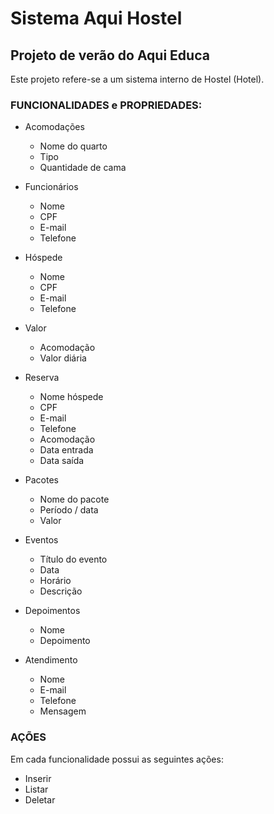 # Sistema Aqui Hostel

## Projeto de verão do Aqui Educa

Este projeto refere-se a um sistema interno de Hostel (Hotel).



### FUNCIONALIDADES e PROPRIEDADES:

- Acomodações
    - Nome do quarto
    - Tipo
    - Quantidade de cama


- Funcionários
    - Nome
    - CPF
    - E-mail
    - Telefone
    
    
- Hóspede
    - Nome
    - CPF
    - E-mail
    - Telefone
    
    
- Valor
    - Acomodação
    - Valor diária
    
    
- Reserva
    - Nome hóspede
    - CPF
    - E-mail
    - Telefone
    - Acomodação
    - Data entrada
    - Data saída
    

- Pacotes
    - Nome do pacote
    - Período / data
    - Valor
    
    
- Eventos
    - Título do evento
    - Data
    - Horário
    - Descrição
    
    
- Depoimentos
    - Nome
    - Depoimento
    
    
- Atendimento
    - Nome
    - E-mail
    - Telefone
    - Mensagem



### AÇÕES
Em cada funcionalidade possui as seguintes ações:

 - Inserir
 - Listar
 - Deletar
